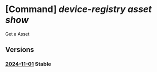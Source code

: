 # [Command] _device-registry asset show_

Get a Asset

## Versions

### [2024-11-01](/Resources/mgmt-plane/L3N1YnNjcmlwdGlvbnMve30vcmVzb3VyY2Vncm91cHMve30vcHJvdmlkZXJzL21pY3Jvc29mdC5kZXZpY2VyZWdpc3RyeS9hc3NldHMve30=/2024-11-01.xml) **Stable**

<!-- mgmt-plane /subscriptions/{}/resourcegroups/{}/providers/microsoft.deviceregistry/assets/{} 2024-11-01 -->
